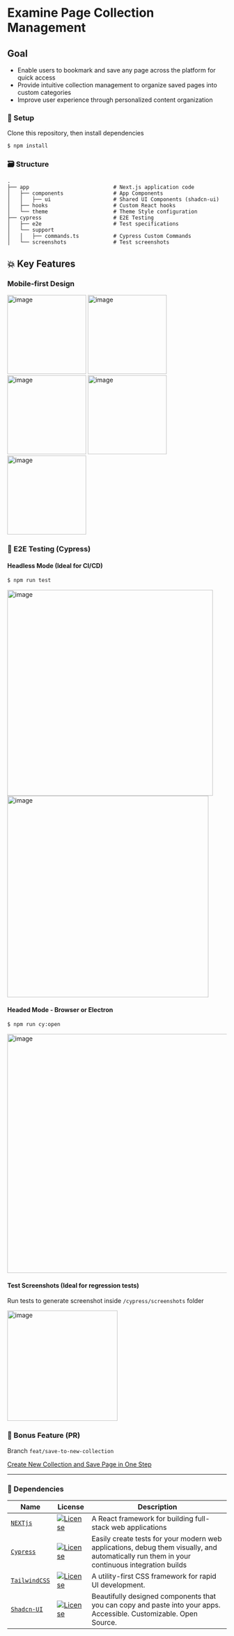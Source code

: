 # Examine Page Collection Management

## Goal
- Enable users to bookmark and save any page across the platform for quick access
- Provide intuitive collection management to organize saved pages into custom categories
- Improve user experience through personalized content organization

### :wrench: Setup

Clone this repository, then install dependencies

```bash
$ npm install
```

### 🗃️ Structure
    .
    ├── app                           # Next.js application code
    │   ├── components                # App Components
    │   │   ├── ui                    # Shared UI Components (shadcn-ui)
    │   ├── hooks                     # Custom React hooks
    │   └── theme                     # Theme Style configuration
    ├── cypress                       # E2E Testing
    │   ├── e2e                       # Test specifications
    │   └── support                  
    │   │   ├── commands.ts           # Cypress Custom Commands
    │   └── screenshots               # Test screenshots

## :boom: Key Features

### Mobile-first Design
<img width="181" alt="image" src="https://github.com/user-attachments/assets/7cfe1de4-b597-4ce7-ad13-03870121031f">
<img width="181" alt="image" src="https://github.com/user-attachments/assets/4be8bc34-f187-4743-914c-94dc1ee4f2d0">
<img width="181" alt="image" src="https://github.com/user-attachments/assets/f37ac1af-5271-474f-b7c7-008b9addfd8c">
<img width="181" alt="image" src="https://github.com/user-attachments/assets/709d9fa1-e56e-47df-b52f-b2c2b3c577f9">
<img width="181" alt="image" src="https://github.com/user-attachments/assets/11ee5708-47ce-4c59-a6e7-f85bdd4b0326">



###  🧪  E2E Testing (Cypress)

#### Headless Mode (Ideal for CI/CD)
```bash
$ npm run test
```
<img width="472" alt="image" src="https://github.com/user-attachments/assets/042c2c98-7e41-4004-991a-cbaee69084f7">

<img width="462" alt="image" src="https://github.com/user-attachments/assets/3497a233-c13d-4e4a-8500-001a8b4a4408">


#### Headed Mode - Browser or Electron 
```bash
$ npm run cy:open
```
<img width="548" alt="image" src="https://github.com/user-attachments/assets/4d95cb71-7c96-4660-84f0-809c4ebccfdf">

#### Test Screenshots (Ideal for regression tests)
Run tests to generate screenshot inside `/cypress/screenshots` folder

<img width="253" alt="image" src="https://github.com/user-attachments/assets/9551b3d2-3982-4db0-a907-2df49dc3df2a">

### :art: Bonus Feature (PR)
Branch `feat/save-to-new-collection`

[Create New Collection and Save Page in One Step](https://github.com/dgtlmonk/examine/pull/1)



---

### :nut_and_bolt: Dependencies

| Name                                                                               | License                                                                                                                           | Description                                                                                                            
| -- | -- | -- |
| [`NEXTjs`](https://nextjs.org/)                                                 | [![License](https://img.shields.io/badge/License-MIT-green.svg)](https://github.com/vercel/next.js/blob/canary/license.md)                     | A React framework for building full-stack web applications
| [`Cypress`](https://cypress.io/)  | [![License](https://img.shields.io/badge/License-MIT-green.svg)](https://github.com/cypress-io/cypress/blob/develop/LICENSE)                     | Easily create tests for your modern web applications, debug them visually, and automatically run them in your continuous integration builds|
 | [`TailwindCSS`](https://tailwindcss.com/)  | [![License](https://img.shields.io/badge/License-MIT-green.svg)](https://github.com/shadcn-ui/ui/blob/main/LICENSE.md)                     | A utility-first CSS framework for rapid UI development.|
  | [`Shadcn-UI`](https://ui.shadcn.com/)  | [![License](https://img.shields.io/badge/License-MIT-green.svg)](https://github.com/shadcn-ui/ui/blob/main/LICENSE.md)                     | Beautifully designed components that you can copy and paste into your apps. Accessible. Customizable. Open Source.|E_R7P1EVHdgsB4orHxWGAOR9U8yLdONVNe1eS--XV0V7wee2PMwjCdKgS5SqFP-PAVAnPRDX-ctB9lkS?key=EPICO1nsF2BfAVl4JouOjA)

